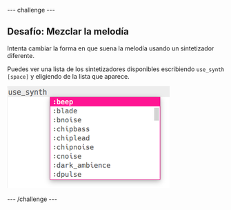 \--- challenge \---

## Desafío: Mezclar la melodía

Intenta cambiar la forma en que suena la melodía usando un sintetizador diferente.

Puedes ver una lista de los sintetizadores disponibles escribiendo `use_synth [space]` y eligiendo de la lista que aparece.

![Elegir un sintetizador](images/use_synth.png)

\--- /challenge \---